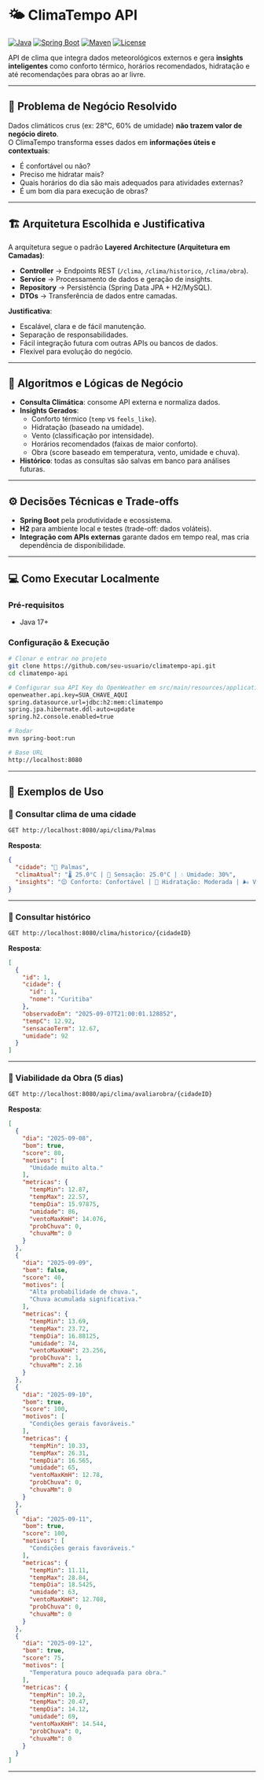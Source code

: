 # 🌤️ ClimaTempo API

[![Java](https://img.shields.io/badge/Java-21-red)](https://openjdk.org/projects/jdk/21/)
[![Spring Boot](https://img.shields.io/badge/SpringBoot-3.3-brightgreen)](https://spring.io/projects/spring-boot)
[![Maven](https://img.shields.io/badge/Maven-3.9+-blue)](https://maven.apache.org/)
[![License](https://img.shields.io/badge/license-MIT-lightgrey)](LICENSE)

API de clima que integra dados meteorológicos externos e gera **insights inteligentes** como conforto térmico, horários recomendados, hidratação e até recomendações para obras ao ar livre.

---

## 📌 Problema de Negócio Resolvido
Dados climáticos crus (ex: 28°C, 60% de umidade) **não trazem valor de negócio direto**.  
O ClimaTempo transforma esses dados em **informações úteis e contextuais**:

- É confortável ou não?  
- Preciso me hidratar mais?  
- Quais horários do dia são mais adequados para atividades externas?  
- É um bom dia para execução de obras?  

---

## 🏗️ Arquitetura Escolhida e Justificativa
A arquitetura segue o padrão **Layered Architecture (Arquitetura em Camadas)**:

- **Controller** → Endpoints REST (`/clima`, `/clima/historico`, `/clima/obra`).  
- **Service** → Processamento de dados e geração de insights.  
- **Repository** → Persistência (Spring Data JPA + H2/MySQL).  
- **DTOs** → Transferência de dados entre camadas.  

**Justificativa**:
- Escalável, clara e de fácil manutenção.  
- Separação de responsabilidades.  
- Fácil integração futura com outras APIs ou bancos de dados.  
- Flexível para evolução do negócio.  

---

## 🤖 Algoritmos e Lógicas de Negócio
- **Consulta Climática**: consome API externa e normaliza dados.  
- **Insights Gerados**:
  - Conforto térmico (`temp` vs `feels_like`).  
  - Hidratação (baseado na umidade).  
  - Vento (classificação por intensidade).  
  - Horários recomendados (faixas de maior conforto).  
  - Obra (score baseado em temperatura, vento, umidade e chuva).  
- **Histórico**: todas as consultas são salvas em banco para análises futuras.  

---

## ⚙️ Decisões Técnicas e Trade-offs
- **Spring Boot** pela produtividade e ecossistema.  
- **H2** para ambiente local e testes (trade-off: dados voláteis).  
- **Integração com APIs externas** garante dados em tempo real, mas cria dependência de disponibilidade.  

---

## 💻 Como Executar Localmente

### Pré-requisitos
- Java 17+  

### Configuração & Execução
```bash
# Clonar e entrar no projeto
git clone https://github.com/seu-usuario/climatempo-api.git
cd climatempo-api

# Configurar sua API Key do OpenWeather em src/main/resources/application.properties
openweather.api.key=SUA_CHAVE_AQUI
spring.datasource.url=jdbc:h2:mem:climatempo
spring.jpa.hibernate.ddl-auto=update
spring.h2.console.enabled=true

# Rodar
mvn spring-boot:run

# Base URL
http://localhost:8080
```

---

## 🧪 Exemplos de Uso

### 🔎 Consultar clima de uma cidade
```bash
GET http://localhost:8080/api/clima/Palmas
```
**Resposta**:
```json
{
  "cidade": "📍 Palmas",
  "climaAtual": "🌡️ 25.0°C | 🤔 Sensação: 25.0°C | 💧 Umidade: 30%",
  "insights": "😌 Conforto: Confortável | 🥤 Hidratação: Moderada | 🌬️ Vento: Normal | ⏰ Horários: 08:00–10:00"
}
```

---

### 📜 Consultar histórico
```bash
GET http://localhost:8080/clima/historico/{cidadeID}
```
**Resposta**:
```json
[
  {
    "id": 1,
    "cidade": {
      "id": 1,
      "nome": "Curitiba"
    },
    "observadoEm": "2025-09-07T21:00:01.128852",
    "tempC": 12.92,
    "sensacaoTerm": 12.67,
    "umidade": 92
  }
]
```

---

### 🧱 Viabilidade da Obra (5 dias)
```bash
GET http://localhost:8080/api/clima/avaliarobra/{cidadeID}
```

**Resposta**:
```json
[
  {
    "dia": "2025-09-08",
    "bom": true,
    "score": 80,
    "motivos": [
      "Umidade muito alta."
    ],
    "metricas": {
      "tempMin": 12.87,
      "tempMax": 22.57,
      "tempDia": 15.97875,
      "umidade": 86,
      "ventoMaxKmH": 14.076,
      "probChuva": 0,
      "chuvaMm": 0
    }
  },
  {
    "dia": "2025-09-09",
    "bom": false,
    "score": 40,
    "motivos": [
      "Alta probabilidade de chuva.",
      "Chuva acumulada significativa."
    ],
    "metricas": {
      "tempMin": 13.69,
      "tempMax": 23.72,
      "tempDia": 16.88125,
      "umidade": 74,
      "ventoMaxKmH": 23.256,
      "probChuva": 1,
      "chuvaMm": 2.16
    }
  },
  {
    "dia": "2025-09-10",
    "bom": true,
    "score": 100,
    "motivos": [
      "Condições gerais favoráveis."
    ],
    "metricas": {
      "tempMin": 10.33,
      "tempMax": 26.31,
      "tempDia": 16.565,
      "umidade": 65,
      "ventoMaxKmH": 12.78,
      "probChuva": 0,
      "chuvaMm": 0
    }
  },
  {
    "dia": "2025-09-11",
    "bom": true,
    "score": 100,
    "motivos": [
      "Condições gerais favoráveis."
    ],
    "metricas": {
      "tempMin": 11.11,
      "tempMax": 28.84,
      "tempDia": 18.5425,
      "umidade": 63,
      "ventoMaxKmH": 12.708,
      "probChuva": 0,
      "chuvaMm": 0
    }
  },
  {
    "dia": "2025-09-12",
    "bom": true,
    "score": 75,
    "motivos": [
      "Temperatura pouco adequada para obra."
    ],
    "metricas": {
      "tempMin": 10.2,
      "tempMax": 20.47,
      "tempDia": 14.12,
      "umidade": 69,
      "ventoMaxKmH": 14.544,
      "probChuva": 0,
      "chuvaMm": 0
    }
  }
]
```

---
